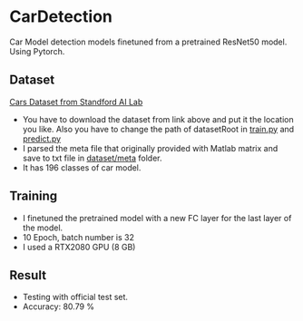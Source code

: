 # CarDetection
Car Model detection models finetuned from a pretrained ResNet50 model. Using Pytorch.

## Dataset
[Cars Dataset from Standford AI Lab](https://ai.stanford.edu/~jkrause/cars/car_dataset.html)
* You have to download the dataset from link above and put it the location you like. Also you have to change the path of datasetRoot in [train.py](train.py) and [predict.py](predict.py)
* I parsed the meta file that originally provided with Matlab matrix and save to txt file in [dataset/meta](dataset/meta) folder.
* It has 196 classes of car model.

## Training
* I finetuned the pretrained model with a new FC layer for the last layer of the model.
* 10 Epoch, batch number is 32
* I used a RTX2080 GPU (8 GB)

## Result
* Testing with official test set.
* Accuracy: 80.79 %
